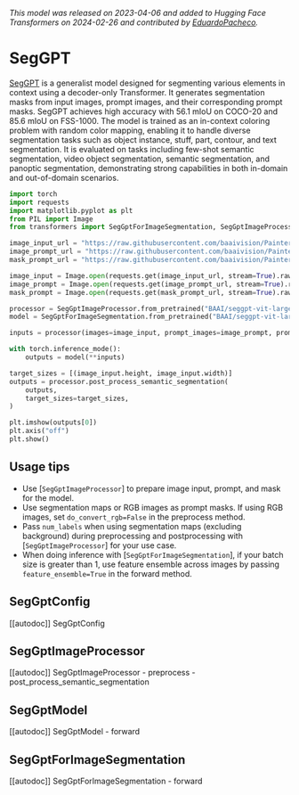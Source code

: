 <!--Copyright 2024 The HuggingFace Team. All rights reserved.

Licensed under the Apache License, Version 2.0 (the "License"); you may not use this file except in compliance with
the License. You may obtain a copy of the License at

http://www.apache.org/licenses/LICENSE-2.0

Unless required by applicable law or agreed to in writing, software distributed under the License is distributed on
an "AS IS" BASIS, WITHOUT WARRANTIES OR CONDITIONS OF ANY KIND, either express or implied. See the License for the
specific language governing permissions and limitations under the License.

⚠️ Note that this file is in Markdown but contain specific syntax for our doc-builder (similar to MDX) that may not be
rendered properly in your Markdown viewer.

-->
*This model was released on 2023-04-06 and added to Hugging Face Transformers on 2024-02-26 and contributed by [EduardoPacheco](https://huggingface.co/EduardoPacheco).*

# SegGPT

[SegGPT](https://huggingface.co/papers/2304.03284) is a generalist model designed for segmenting various elements in context using a decoder-only Transformer. It generates segmentation masks from input images, prompt images, and their corresponding prompt masks. SegGPT achieves high accuracy with 56.1 mIoU on COCO-20 and 85.6 mIoU on FSS-1000. The model is trained as an in-context coloring problem with random color mapping, enabling it to handle diverse segmentation tasks such as object instance, stuff, part, contour, and text segmentation. It is evaluated on tasks including few-shot semantic segmentation, video object segmentation, semantic segmentation, and panoptic segmentation, demonstrating strong capabilities in both in-domain and out-of-domain scenarios.

<hfoptions id="usage">
<hfoption id="SegGptForImageSegmentation">

```py
import torch
import requests
import matplotlib.pyplot as plt
from PIL import Image
from transformers import SegGptForImageSegmentation, SegGptImageProcessor

image_input_url = "https://raw.githubusercontent.com/baaivision/Painter/main/SegGPT/SegGPT_inference/examples/hmbb_2.jpg"
image_prompt_url = "https://raw.githubusercontent.com/baaivision/Painter/main/SegGPT/SegGPT_inference/examples/hmbb_1.jpg"
mask_prompt_url = "https://raw.githubusercontent.com/baaivision/Painter/main/SegGPT/SegGPT_inference/examples/hmbb_1_target.png"

image_input = Image.open(requests.get(image_input_url, stream=True).raw)
image_prompt = Image.open(requests.get(image_prompt_url, stream=True).raw)
mask_prompt = Image.open(requests.get(mask_prompt_url, stream=True).raw).convert("L")

processor = SegGptImageProcessor.from_pretrained("BAAI/seggpt-vit-large")
model = SegGptForImageSegmentation.from_pretrained("BAAI/seggpt-vit-large", dtype="auto")

inputs = processor(images=image_input, prompt_images=image_prompt, prompt_masks=mask_prompt, return_tensors="pt")

with torch.inference_mode():
    outputs = model(**inputs)

target_sizes = [(image_input.height, image_input.width)]
outputs = processor.post_process_semantic_segmentation(
    outputs,
    target_sizes=target_sizes,
)

plt.imshow(outputs[0])
plt.axis("off")
plt.show()
```

</hfoption>
</hfoptions>

## Usage tips

- Use [`SegGptImageProcessor`] to prepare image input, prompt, and mask for the model.
- Use segmentation maps or RGB images as prompt masks. If using RGB images, set `do_convert_rgb=False` in the preprocess method.
- Pass `num_labels` when using segmentation maps (excluding background) during preprocessing and postprocessing with [`SegGptImageProcessor`] for your use case.
- When doing inference with [`SegGptForImageSegmentation`], if your batch size is greater than 1, use feature ensemble across images by passing `feature_ensemble=True` in the forward method.

## SegGptConfig

[[autodoc]] SegGptConfig

## SegGptImageProcessor

[[autodoc]] SegGptImageProcessor
    - preprocess
    - post_process_semantic_segmentation

## SegGptModel

[[autodoc]] SegGptModel
    - forward

## SegGptForImageSegmentation

[[autodoc]] SegGptForImageSegmentation
    - forward

